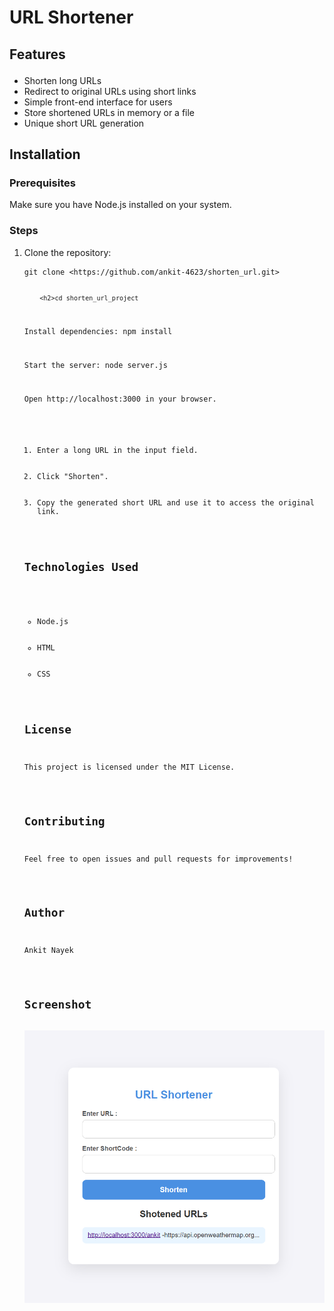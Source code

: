 <h1>URL Shortener</h1>

<h2>
  
  
  Features</h2>
<ul>
    <li>Shorten long URLs</li>
    <li>Redirect to original URLs using short links</li>
    <li>Simple front-end interface for users</li>
    <li>Store shortened URLs in memory or a file</li>
    <li>Unique short URL generation</li>
</ul>

<h2>Installation</h2>
<h3>Prerequisites</h3>
<p>Make sure you have Node.js installed on your system.</p>

<h3>Steps</h3>
<ol>
    <li>Clone the repository:
        <pre><code>git clone &lt;https://github.com/ankit-4623/shorten_url.git&gt;
        
        
        <h2>cd shorten_url_project

Install dependencies:
npm install

Start the server:
node server.js

Open http://localhost:3000 in your browser.</h2>
<ol>
    <li>Enter a long URL in the input field.</li>
    <li>Click "Shorten".</li>
    <li>Copy the generated short URL and use it to access the original link.</li>
</ol>

<h2>Technologies Used</h2>
<ul>
    <li>Node.js</li>
    <li>HTML</li>
    <li>CSS</li>
</ul>

<h2>License</h2>
<p>This project is licensed under the MIT License.</p>

<h2>Contributing</h2>
<p>Feel free to open issues and pull requests for improvements!</p>

<h2>Author</h2>
<p>Ankit Nayek</p>

<h2>Screenshot</h2>
<img src="image/Screenshot.png" alt="Project Screenshot" width="600">
